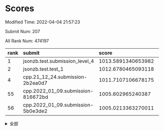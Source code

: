 # Scores

Modified Time: 2022-04-04 21:57:23

Submit Num: 207

All Rank Num: 474197

| rank |               submit               |       score        |       sigma        | pk_num |
| :--- | :--------------------------------- | :----------------- | :----------------- | :----- |
| 1    | jsonzb.test.submission_level_4     | 1013.5891340653982 | 0.8053055988268579 | 9159   |
| 2    | jsonzb.test.test_1                 | 1012.6780465093118 | 0.8245012562720391 | 9168   |
| 4    | cpp.21_12_24.submission-2b2ea0d7   | 1011.7107106678175 | 0.8030782157517359 | 9167   |
| 55   | cpp.2022_01_09.submission-816672bd | 1005.602965240387  | 0.7173644350722251 | 9166   |
| 56   | cpp.2022_01_09.submission-5b0e3de2 | 1005.0213363270011 | 0.723943653948784  | 9163   |


<details>
<summary>全部</summary>

| rank |                 submit                 |       score        |       sigma        | pk_num |
| :--- | :------------------------------------- | :----------------- | :----------------- | :----- |
| 1    | jsonzb.test.submission_level_4         | 1013.5891340653982 | 0.8053055988268579 | 9159   |
| 2    | jsonzb.test.test_1                     | 1012.6780465093118 | 0.8245012562720391 | 9168   |
| 3    | gobigger.level_3.submission_level_3_18 | 1012.3531219846813 | 0.7710167166993322 | 9159   |
| 4    | cpp.21_12_24.submission-2b2ea0d7       | 1011.7107106678175 | 0.8030782157517359 | 9167   |
| 5    | gobigger.level_3.submission_level_3_10 | 1011.6848526344379 | 0.7653031419402979 | 9166   |
| 6    | gobigger.level_3.submission_level_3_49 | 1011.65097845697   | 0.7811965793191787 | 9163   |
| 7    | gobigger.level_3.submission_level_3_42 | 1011.3020399103239 | 0.7888814671497085 | 9159   |
| 8    | gobigger.level_3.submission_level_3_38 | 1011.1500439030079 | 0.7643158317459261 | 9162   |
| 9    | gobigger.level_3.submission_level_3_44 | 1010.8124201561166 | 0.7878199414564941 | 9160   |
| 10   | gobigger.level_3.submission_level_3_32 | 1010.7769346605432 | 0.7649508170890238 | 9162   |
| 11   | gobigger.level_3.submission_level_3_39 | 1010.7578259507764 | 0.7832472845896666 | 9162   |
| 12   | gobigger.level_3.submission_level_3_43 | 1010.7546065653144 | 0.7573407747658613 | 9160   |
| 13   | gobigger.level_3.submission_level_3_5  | 1010.7013329691812 | 0.7694389772654912 | 9165   |
| 14   | gobigger.level_3.submission_level_3_45 | 1010.5662479515004 | 0.7649926270441127 | 9165   |
| 15   | gobigger.level_3.submission_level_3_21 | 1010.4555400733194 | 0.7451094702953099 | 9165   |
| 16   | gobigger.level_3.submission_level_3_15 | 1010.4499160507067 | 0.7929599955141071 | 9157   |
| 17   | gobigger.level_3.submission_level_3_2  | 1010.4062974308856 | 0.7582166450289457 | 9164   |
| 18   | gobigger.level_3.submission_level_3_0  | 1010.3547356226113 | 0.7739579844903773 | 9165   |
| 19   | gobigger.level_3.submission_level_3_35 | 1010.3238205234765 | 0.7643428560471839 | 9162   |
| 20   | gobigger.level_3.submission_level_3_37 | 1010.3122077833531 | 0.7680699261831466 | 9163   |
| 21   | gobigger.level_3.submission_level_3_4  | 1010.2882304628973 | 0.7619006785918573 | 9165   |
| 22   | gobigger.level_3.submission_level_3_11 | 1010.2873026199017 | 0.7556668555565539 | 9164   |
| 23   | gobigger.level_3.submission_level_3_25 | 1010.187666366101  | 0.7581293947350085 | 9166   |
| 24   | gobigger.level_3.submission_level_3_1  | 1010.159090201267  | 0.7561823129129426 | 9159   |
| 25   | gobigger.level_3.submission_level_3_47 | 1010.1057905165732 | 0.7583644852038242 | 9163   |
| 26   | gobigger.level_3.submission_level_3_16 | 1010.0093205811421 | 0.7519682695266658 | 9160   |
| 27   | gobigger.level_3.submission_level_3_6  | 1009.9367301722025 | 0.7706158910560991 | 9164   |
| 28   | gobigger.level_3.submission_level_3_12 | 1009.9182448905202 | 0.7549509565098612 | 9160   |
| 29   | gobigger.level_3.submission_level_3_23 | 1009.9160362672411 | 0.7459765497259213 | 9161   |
| 30   | gobigger.level_3.submission_level_3_30 | 1009.8988562296364 | 0.7561706147541554 | 9164   |
| 31   | gobigger.level_3.submission_level_3_27 | 1009.8754207869042 | 0.7843968938902499 | 9162   |
| 32   | gobigger.level_3.submission_level_3_41 | 1009.8200937090401 | 0.757847433487908  | 9168   |
| 33   | gobigger.level_3.submission_level_3_48 | 1009.7194002637774 | 0.7482124126150436 | 9166   |
| 34   | gobigger.level_3.submission_level_3_13 | 1009.6666000188491 | 0.7538801732272443 | 9163   |
| 35   | gobigger.level_3.submission_level_3_3  | 1009.6626455506115 | 0.738977663879921  | 9166   |
| 36   | gobigger.level_3.submission_level_3_22 | 1009.5915466167917 | 0.7473669382487076 | 9164   |
| 37   | gobigger.level_3.submission_level_3_19 | 1009.4637539046641 | 0.7551873072030163 | 9162   |
| 38   | gobigger.level_3.submission_level_3_46 | 1009.4086681044346 | 0.7334809833192368 | 9159   |
| 39   | gobigger.level_3.submission_level_3_26 | 1009.3712917486815 | 0.7655806661916241 | 9166   |
| 40   | gobigger.level_3.submission_level_3_36 | 1009.3255051542503 | 0.7479785983074845 | 9163   |
| 41   | gobigger.level_3.submission_level_3_7  | 1009.2827782753604 | 0.7263476707368347 | 9163   |
| 42   | gobigger.level_3.submission_level_3_8  | 1009.1998859525783 | 0.7601527555661872 | 9163   |
| 43   | gobigger.level_3.submission_level_3_31 | 1009.1114391487068 | 0.7765317696140177 | 9162   |
| 44   | gobigger.level_3.submission_level_3_40 | 1009.0514908139811 | 0.7427656490712553 | 9161   |
| 45   | gobigger.level_3.submission_level_3_17 | 1008.8386588590588 | 0.7505110104534418 | 9166   |
| 46   | gobigger.level_3.submission_level_3_14 | 1008.8158634359372 | 0.7532685783238129 | 9167   |
| 47   | gobigger.level_3.submission_level_3_20 | 1008.7649716726554 | 0.7481882078357687 | 9172   |
| 48   | gobigger.level_3.submission_level_3_9  | 1008.628060454743  | 0.7462272567150267 | 9157   |
| 49   | gobigger.level_3.submission_level_3_28 | 1008.5754913120345 | 0.745163063925648  | 9164   |
| 50   | gobigger.level_3.submission_level_3_29 | 1008.5397353990719 | 0.7316585499815624 | 9161   |
| 51   | gobigger.level_3.submission_level_3_34 | 1008.5035816119498 | 0.7484852849062473 | 9162   |
| 52   | gobigger.level_3.submission_level_3_33 | 1008.1613146555954 | 0.7349400165103293 | 9160   |
| 53   | gobigger.level_3.submission_level_3_24 | 1007.9094041127128 | 0.7327842735748917 | 9167   |
| 54   | gobigger.level_1.submission_level_1_34 | 1005.8239466232246 | 0.7077463623285526 | 9164   |
| 55   | cpp.2022_01_09.submission-816672bd     | 1005.602965240387  | 0.7173644350722251 | 9166   |
| 56   | cpp.2022_01_09.submission-5b0e3de2     | 1005.0213363270011 | 0.723943653948784  | 9163   |
| 57   | gobigger.level_1.submission_level_1_11 | 1004.5901093687165 | 0.7146219690174904 | 9165   |
| 58   | gobigger.level_1.submission_level_1_48 | 1004.4251658882112 | 0.7183295552159208 | 9166   |
| 59   | gobigger.level_1.submission_level_1_5  | 1004.3989122486687 | 0.6995163093923843 | 9163   |
| 60   | gobigger.level_1.submission_level_1_4  | 1004.3495935101882 | 0.7090904613169488 | 9165   |
| 61   | gobigger.level_1.submission_level_1_24 | 1004.2774261255322 | 0.7170231757466523 | 9161   |
| 62   | gobigger.level_1.submission_level_1_14 | 1004.1627537883203 | 0.7257315045888901 | 9164   |
| 63   | gobigger.level_1.submission_level_1_2  | 1004.0926897068114 | 0.7262338343817755 | 9165   |
| 64   | gobigger.level_1.submission_level_1_31 | 1004.0811758999112 | 0.7197778825681469 | 9163   |
| 65   | gobigger.level_1.submission_level_1_37 | 1004.0370545498577 | 0.716937558378413  | 9166   |
| 66   | gobigger.level_1.submission_level_1_36 | 1003.9907571772411 | 0.7236778106570856 | 9163   |
| 67   | gobigger.level_1.submission_level_1_9  | 1003.9557399154734 | 0.7242003257519739 | 9161   |
| 68   | gobigger.level_1.submission_level_1_47 | 1003.9327998271607 | 0.7301000164814423 | 9166   |
| 69   | gobigger.level_1.submission_level_1_46 | 1003.9191804869852 | 0.7171673831552021 | 9167   |
| 70   | gobigger.level_1.submission_level_1_28 | 1003.8986121692041 | 0.723806870344642  | 9160   |
| 71   | gobigger.level_1.submission_level_1_49 | 1003.8232903168696 | 0.7122080871901727 | 9166   |
| 72   | gobigger.level_1.submission_level_1_32 | 1003.7699545976493 | 0.7211434399087537 | 9164   |
| 73   | gobigger.level_1.submission_level_1_13 | 1003.7642351724651 | 0.7092638464750372 | 9163   |
| 74   | gobigger.level_1.submission_level_1_39 | 1003.6207140548979 | 0.7233419698595482 | 9163   |
| 75   | gobigger.level_1.submission_level_1_17 | 1003.5736614179746 | 0.7092879782624328 | 9162   |
| 76   | gobigger.level_1.submission_level_1_29 | 1003.5694757281065 | 0.7012334262315069 | 9166   |
| 77   | gobigger.level_1.submission_level_1_35 | 1003.555989532678  | 0.7143580694057052 | 9166   |
| 78   | gobigger.level_1.submission_level_1_25 | 1003.5340676424252 | 0.7148380650333992 | 9163   |
| 79   | gobigger.level_1.submission_level_1_40 | 1003.4798321329998 | 0.712071188626364  | 9163   |
| 80   | gobigger.level_1.submission_level_1_41 | 1003.4763887146931 | 0.7017567517497177 | 9165   |
| 81   | gobigger.level_1.submission_level_1_23 | 1003.3758721594354 | 0.7125100589993109 | 9166   |
| 82   | gobigger.level_1.submission_level_1_27 | 1003.3473133968745 | 0.7034017386244503 | 9164   |
| 83   | gobigger.level_1.submission_level_1_21 | 1003.2487907435032 | 0.7139420028364948 | 9167   |
| 84   | gobigger.level_1.submission_level_1_20 | 1003.1677741623831 | 0.7062422273296094 | 9167   |
| 85   | gobigger.level_1.submission_level_1_44 | 1003.1608843198111 | 0.7230575330563828 | 9165   |
| 86   | gobigger.level_1.submission_level_1_26 | 1003.1486728852104 | 0.7152581190984334 | 9165   |
| 87   | gobigger.level_1.submission_level_1_8  | 1003.1131419120467 | 0.7240012248848747 | 9157   |
| 88   | gobigger.level_1.submission_level_1_22 | 1003.1020672003311 | 0.7123983904539001 | 9166   |
| 89   | gobigger.level_1.submission_level_1_12 | 1003.0256972705375 | 0.7174918114868524 | 9159   |
| 90   | gobigger.level_1.submission_level_1_42 | 1002.8296114790783 | 0.7165795763252213 | 9164   |
| 91   | gobigger.level_1.submission_level_1_19 | 1002.7670252594157 | 0.7147886226313768 | 9165   |
| 92   | gobigger.level_1.submission_level_1_15 | 1002.7199012694327 | 0.7232133049267759 | 9167   |
| 93   | gobigger.level_1.submission_level_1_7  | 1002.5843994797882 | 0.7331493571175204 | 9165   |
| 94   | gobigger.level_1.submission_level_1_6  | 1002.4975760201514 | 0.7252282842442006 | 9159   |
| 95   | gobigger.level_1.submission_level_1_43 | 1002.4384465362149 | 0.7277432562463175 | 9162   |
| 96   | gobigger.level_1.submission_level_1_45 | 1002.3928064365138 | 0.7139618010081336 | 9163   |
| 97   | gobigger.level_1.submission_level_1_33 | 1002.3590653036871 | 0.7175861429783605 | 9157   |
| 98   | gobigger.level_1.submission_level_1_30 | 1002.3513174778759 | 0.7196969072098623 | 9165   |
| 99   | gobigger.level_1.submission_level_1_16 | 1002.2515449854627 | 0.7102020255719458 | 9163   |
| 100  | gobigger.level_1.submission_level_1_10 | 1002.1813232924939 | 0.7095747797517633 | 9162   |
| 101  | gobigger.level_1.submission_level_1_0  | 1001.8455280277225 | 0.7105057615959385 | 9163   |
| 102  | gobigger.level_1.submission_level_1_38 | 1001.8313037524846 | 0.7186278401281078 | 9163   |
| 103  | gobigger.level_1.submission_level_1_3  | 1001.7905610804455 | 0.7062150738276892 | 9157   |
| 104  | gobigger.level_1.submission_level_1_1  | 1001.746886383912  | 0.7083814767967551 | 9163   |
| 105  | gobigger.level_1.submission_level_1_18 | 1001.7423350194288 | 0.7070005585388556 | 9165   |
| 106  | gobigger.random.submission_random_27   | 997.6683226082332  | 0.708452434043857  | 9169   |
| 107  | gobigger.random.submission_random_38   | 997.1407849739182  | 0.7170759121335718 | 9164   |
| 108  | gobigger.random.submission_random_31   | 997.0845860821213  | 0.7185492950451862 | 9157   |
| 109  | gobigger.random.submission_random_4    | 996.9458320544829  | 0.7017506558141912 | 9165   |
| 110  | gobigger.random.submission_random_45   | 996.8558583768545  | 0.7019744626155818 | 9169   |
| 111  | gobigger.random.submission_random_16   | 996.8269022967933  | 0.7161160714613151 | 9167   |
| 112  | gobigger.random.submission_random_42   | 996.6875261702305  | 0.7064264177386655 | 9163   |
| 113  | gobigger.random.submission_random_39   | 996.6728835536438  | 0.7024250490307384 | 9164   |
| 114  | gobigger.random.submission_random_1    | 996.6547277857696  | 0.7103582611788355 | 9164   |
| 115  | gobigger.random.submission_random_26   | 996.6318475234061  | 0.7083243173510253 | 9162   |
| 116  | gobigger.random.submission_random_49   | 996.5807757893666  | 0.7111613709741568 | 9160   |
| 117  | gobigger.random.submission_random_34   | 996.5455678973949  | 0.7076097243678309 | 9161   |
| 118  | gobigger.random.submission_random_7    | 996.5164743702964  | 0.7046086934361883 | 9164   |
| 119  | gobigger.random.submission_random_2    | 996.4882187234301  | 0.7114688222926151 | 9166   |
| 120  | gobigger.random.submission_random_13   | 996.4698346048449  | 0.7050861672048812 | 9162   |
| 121  | gobigger.random.submission_random_35   | 996.4358584686933  | 0.7165705240917869 | 9162   |
| 122  | gobigger.random.submission_random_21   | 996.352847697892   | 0.7131294010572798 | 9165   |
| 123  | gobigger.random.submission_random_37   | 996.3417040805246  | 0.7038827900317527 | 9169   |
| 124  | gobigger.random.submission_random_0    | 996.2264220349645  | 0.7106613377737665 | 9163   |
| 125  | gobigger.random.submission_random_36   | 996.1573752748101  | 0.7067190250498575 | 9161   |
| 126  | gobigger.random.submission_random_14   | 996.1205446444718  | 0.7124354894295521 | 9160   |
| 127  | gobigger.random.submission_random_44   | 996.1149191700354  | 0.7012520761732696 | 9166   |
| 128  | gobigger.random.submission_random_3    | 996.010797228397   | 0.7161921016251473 | 9159   |
| 129  | gobigger.random.submission_random_46   | 995.8968110338068  | 0.6972388340401675 | 9159   |
| 130  | gobigger.random.submission_random_12   | 995.8771820077448  | 0.7259128474216427 | 9166   |
| 131  | gobigger.random.submission_random_20   | 995.8313029473618  | 0.7178928787105421 | 9160   |
| 132  | gobigger.random.submission_random_41   | 995.8281428673138  | 0.7210073013430152 | 9165   |
| 133  | gobigger.random.submission_random_28   | 995.8225794492685  | 0.7217274351110061 | 9162   |
| 134  | gobigger.random.submission_random_5    | 995.8153972684663  | 0.7059854906538546 | 9167   |
| 135  | gobigger.random.submission_random_19   | 995.8112137405759  | 0.7078602543418977 | 9171   |
| 136  | gobigger.random.submission_random_18   | 995.7809257954734  | 0.7286178231811015 | 9167   |
| 137  | gobigger.random.submission_random_25   | 995.7614731435419  | 0.7095120044258818 | 9165   |
| 138  | gobigger.random.submission_random_23   | 995.6894959857643  | 0.7118842222362812 | 9163   |
| 139  | gobigger.random.submission_random_47   | 995.6447079816023  | 0.6950636665989295 | 9162   |
| 140  | gobigger.random.submission_random_11   | 995.6164629378394  | 0.7206474496011129 | 9163   |
| 141  | gobigger.random.submission_random_10   | 995.6138705179875  | 0.7042173236364534 | 9166   |
| 142  | gobigger.random.submission_random_32   | 995.4963936397174  | 0.7135194022155941 | 9162   |
| 143  | gobigger.random.submission_random_9    | 995.4243834857385  | 0.7235005907189315 | 9160   |
| 144  | gobigger.random.submission_random_8    | 995.4109526374768  | 0.7249988556816994 | 9161   |
| 145  | gobigger.random.submission_random_30   | 995.315221473289   | 0.7089608075700309 | 9161   |
| 146  | gobigger.random.submission_random_40   | 995.2190291714292  | 0.7037824377686768 | 9162   |
| 147  | gobigger.random.submission_random_15   | 995.1997573803662  | 0.7296254755602367 | 9164   |
| 148  | gobigger.level_2.submission_level_2_20 | 995.1709581832139  | 0.7144732766825425 | 9160   |
| 149  | gobigger.random.submission_random_33   | 995.1528983401412  | 0.7147915521653024 | 9165   |
| 150  | gobigger.random.submission_random_22   | 995.1228755378888  | 0.7041473972649043 | 9158   |
| 151  | gobigger.random.submission_random_29   | 995.0724929567946  | 0.7208570915211362 | 9161   |
| 152  | gobigger.random.submission_random_17   | 995.0461178724294  | 0.7221798975248342 | 9158   |
| 153  | gobigger.random.submission_random_43   | 994.9503489436114  | 0.7140319492957635 | 9161   |
| 154  | gobigger.random.submission_random_24   | 994.8241358754808  | 0.7288688011374249 | 9163   |
| 155  | gobigger.random.submission_random_48   | 994.7778590434942  | 0.7044333842153505 | 9164   |
| 156  | gobigger.level_2.submission_level_2_13 | 994.0409409893498  | 0.7284423942012148 | 9157   |
| 157  | gobigger.level_2.submission_level_2_23 | 993.880495352656   | 0.730994625549783  | 9163   |
| 158  | gobigger.random.submission_random_6    | 993.628974172109   | 0.7381387885068792 | 9162   |
| 159  | gobigger.level_2.submission_level_2_21 | 993.6278660303221  | 0.7223429417982272 | 9166   |
| 160  | gobigger.level_2.submission_level_2_37 | 993.6245068442631  | 0.7296363001927202 | 9160   |
| 161  | gobigger.level_2.submission_level_2_39 | 993.5736092316187  | 0.7391222564047424 | 9168   |
| 162  | gobigger.level_2.submission_level_2_0  | 993.3599877852723  | 0.7329309098982043 | 9164   |
| 163  | gobigger.level_2.submission_level_2_15 | 993.3152733843324  | 0.7212075984976051 | 9158   |
| 164  | gobigger.level_2.submission_level_2_2  | 993.3049604777599  | 0.7370558026671569 | 9163   |
| 165  | gobigger.level_2.submission_level_2_17 | 993.2991901786793  | 0.7249338196154289 | 9161   |
| 166  | gobigger.level_2.submission_level_2_7  | 993.1854552800393  | 0.7437078200544697 | 9165   |
| 167  | gobigger.level_2.submission_level_2_29 | 992.9318222338942  | 0.7376433720664198 | 9163   |
| 168  | gobigger.level_2.submission_level_2_6  | 992.92250424778    | 0.7441977105740326 | 9165   |
| 169  | gobigger.level_2.submission_level_2_22 | 992.9217374602003  | 0.7409378543853178 | 9163   |
| 170  | gobigger.level_2.submission_level_2_46 | 992.9037756866891  | 0.7248677063827152 | 9167   |
| 171  | gobigger.level_2.submission_level_2_18 | 992.893468406939   | 0.7433720437976757 | 9155   |
| 172  | gobigger.level_2.submission_level_2_27 | 992.8609266407301  | 0.728589846299985  | 9159   |
| 173  | gobigger.level_2.submission_level_2_49 | 992.8050744893641  | 0.7346102306374882 | 9169   |
| 174  | gobigger.level_2.submission_level_2_31 | 992.7764536845107  | 0.7428963006551109 | 9160   |
| 175  | gobigger.level_2.submission_level_2_26 | 992.762852487108   | 0.7334377427267391 | 9159   |
| 176  | gobigger.level_2.submission_level_2_41 | 992.7535182490062  | 0.732204741627113  | 9163   |
| 177  | gobigger.level_2.submission_level_2_42 | 992.6621213905171  | 0.7252904875141423 | 9162   |
| 178  | gobigger.level_2.submission_level_2_43 | 992.3960473371658  | 0.7460124884548941 | 9162   |
| 179  | gobigger.level_2.submission_level_2_47 | 992.3510382249489  | 0.7589082211930956 | 9165   |
| 180  | gobigger.level_2.submission_level_2_33 | 992.2934483501745  | 0.7426376738808143 | 9166   |
| 181  | gobigger.level_2.submission_level_2_48 | 992.248430725688   | 0.7557850427480994 | 9160   |
| 182  | gobigger.level_2.submission_level_2_40 | 992.1971839986041  | 0.7456177666343238 | 9166   |
| 183  | gobigger.level_2.submission_level_2_24 | 992.0438291834286  | 0.7702076820835893 | 9163   |
| 184  | gobigger.level_2.submission_level_2_34 | 992.0148199938509  | 0.7416904960244491 | 9163   |
| 185  | gobigger.level_2.submission_level_2_25 | 991.9410180930494  | 0.7391271148447359 | 9166   |
| 186  | gobigger.level_2.submission_level_2_32 | 991.909341415708   | 0.7419659317748897 | 9158   |
| 187  | gobigger.level_2.submission_level_2_4  | 991.8553032119958  | 0.7280821972236767 | 9160   |
| 188  | gobigger.level_2.submission_level_2_3  | 991.8067047019402  | 0.7412767701180164 | 9161   |
| 189  | gobigger.level_2.submission_level_2_9  | 991.756564886858   | 0.7595708986395451 | 9166   |
| 190  | gobigger.level_2.submission_level_2_30 | 991.751547106335   | 0.7494847263048777 | 9162   |
| 191  | gobigger.level_2.submission_level_2_44 | 991.7301525579666  | 0.7657180517565272 | 9163   |
| 192  | gobigger.level_2.submission_level_2_45 | 991.5536155328942  | 0.7349904875175914 | 9169   |
| 193  | gobigger.level_2.submission_level_2_12 | 991.4803383442622  | 0.7673329451959706 | 9157   |
| 194  | gobigger.level_2.submission_level_2_19 | 991.473964164084   | 0.7505830261599316 | 9163   |
| 195  | gobigger.level_2.submission_level_2_35 | 991.3366301511877  | 0.7414749564381328 | 9167   |
| 196  | gobigger.level_2.submission_level_2_11 | 991.3270934228257  | 0.7718200194440512 | 9160   |
| 197  | gobigger.level_2.submission_level_2_38 | 991.2168457201064  | 0.7379920678868058 | 9163   |
| 198  | gobigger.level_2.submission_level_2_14 | 991.2109425440252  | 0.7500462113701477 | 9165   |
| 199  | gobigger.level_2.submission_level_2_5  | 991.2029691030449  | 0.7520985370128187 | 9171   |
| 200  | gobigger.level_2.submission_level_2_28 | 991.1096370945645  | 0.7631227095558563 | 9167   |
| 201  | gobigger.level_2.submission_level_2_10 | 991.0965277806326  | 0.7699557000851278 | 9164   |
| 202  | gobigger.level_2.submission_level_2_1  | 991.0683508733349  | 0.7626119891345505 | 9163   |
| 203  | gobigger.level_2.submission_level_2_8  | 990.9709131411122  | 0.7633959834355902 | 9168   |
| 204  | gobigger.level_2.submission_level_2_36 | 990.8411669096876  | 0.755421495797474  | 9164   |
| 205  | gobigger.level_2.submission_level_2_16 | 989.5778897311053  | 0.7880464843435417 | 9158   |
| 206  | gobigger.none.submission_none_1        | 977.5797024198108  | 1.2913408316633732 | 9164   |
| 207  | gobigger.none.submission_none_0        | 976.4218548965944  | 1.4280482024558563 | 9166   |

</details>
